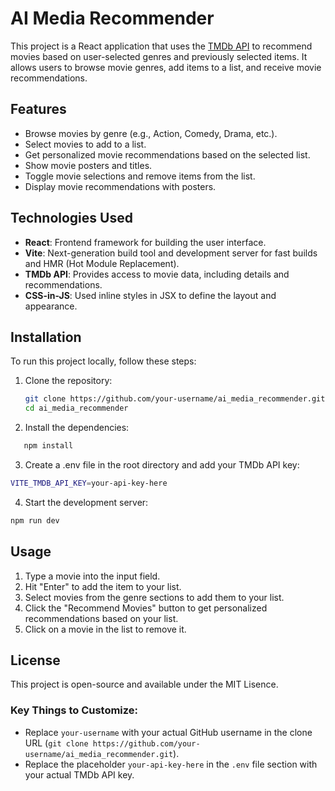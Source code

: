 # AI Media Recommender

This project is a React application that uses the [TMDb API](https://www.themoviedb.org/) to recommend movies based on user-selected genres and previously selected items. It allows users to browse movie genres, add items to a list, and receive movie recommendations.

## Features

- Browse movies by genre (e.g., Action, Comedy, Drama, etc.).
- Select movies to add to a list.
- Get personalized movie recommendations based on the selected list.
- Show movie posters and titles.
- Toggle movie selections and remove items from the list.
- Display movie recommendations with posters.

## Technologies Used

- **React**: Frontend framework for building the user interface.
- **Vite**: Next-generation build tool and development server for fast builds and HMR (Hot Module Replacement).
- **TMDb API**: Provides access to movie data, including details and recommendations.
- **CSS-in-JS**: Used inline styles in JSX to define the layout and appearance.

## Installation

To run this project locally, follow these steps:

1. Clone the repository:
   ```bash
   git clone https://github.com/your-username/ai_media_recommender.git
   cd ai_media_recommender
2. Install the dependencies:
```bash
   npm install
```
3. Create a .env file in the root directory and add your TMDb API key:
```bash
VITE_TMDB_API_KEY=your-api-key-here
```
4. Start the development server:
```bash
npm run dev
```
## Usage
1. Type a movie into the input field.
2. Hit "Enter" to add the item to your list.
3. Select movies from the genre sections to add them to your list.
4. Click the "Recommend Movies" button to get personalized recommendations based on your list.
5. Click on a movie in the list to remove it.
## License
This project is open-source and available under the MIT Lisence.
### Key Things to Customize:
- Replace `your-username` with your actual GitHub username in the clone URL (`git clone https://github.com/your-username/ai_media_recommender.git`).
- Replace the placeholder `your-api-key-here` in the `.env` file section with your actual TMDb API key.
